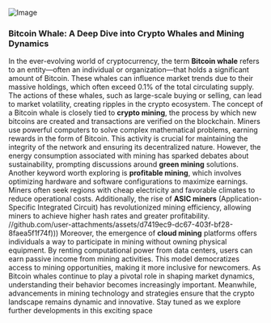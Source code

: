 
![Image](https://github.com/user-attachments/assets/d7419ec9-dc67-403f-bf28-8faea5f1f74f)
### Bitcoin Whale: A Deep Dive into Crypto Whales and Mining Dynamics
In the ever-evolving world of cryptocurrency, the term **Bitcoin whale** refers to an entity—often an individual or organization—that holds a significant amount of Bitcoin. These whales can influence market trends due to their massive holdings, which often exceed 0.1% of the total circulating supply. The actions of these whales, such as large-scale buying or selling, can lead to market volatility, creating ripples in the crypto ecosystem.
The concept of a Bitcoin whale is closely tied to **crypto mining**, the process by which new bitcoins are created and transactions are verified on the blockchain. Miners use powerful computers to solve complex mathematical problems, earning rewards in the form of Bitcoin. This activity is crucial for maintaining the integrity of the network and ensuring its decentralized nature. However, the energy consumption associated with mining has sparked debates about sustainability, prompting discussions around **green mining** solutions.
Another keyword worth exploring is **profitable mining**, which involves optimizing hardware and software configurations to maximize earnings. Miners often seek regions with cheap electricity and favorable climates to reduce operational costs. Additionally, the rise of **ASIC miners** (Application-Specific Integrated Circuit) has revolutionized mining efficiency, allowing miners to achieve higher hash rates and greater profitability.
 //github.com/user-attachments/assets/d7419ec9-dc67-403f-bf28-8faea5f1f74f)))
Moreover, the emergence of **cloud mining** platforms offers individuals a way to participate in mining without owning physical equipment. By renting computational power from data centers, users can earn passive income from mining activities. This model democratizes access to mining opportunities, making it more inclusive for newcomers.
As Bitcoin whales continue to play a pivotal role in shaping market dynamics, understanding their behavior becomes increasingly important. Meanwhile, advancements in mining technology and strategies ensure that the crypto landscape remains dynamic and innovative. Stay tuned as we explore further developments in this exciting space

